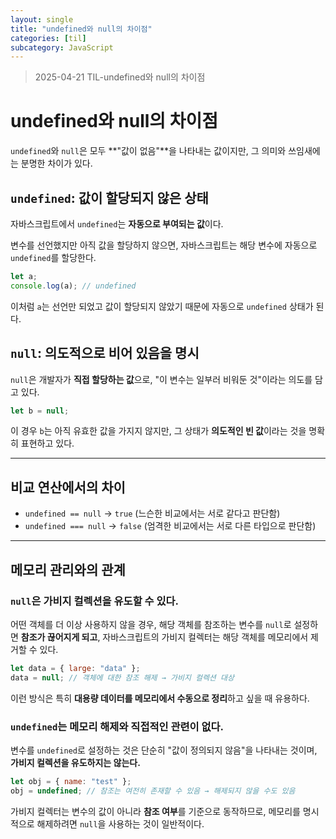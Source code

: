 ```yaml
---
layout: single
title: "undefined와 null의 차이점"
categories: [til]
subcategory: JavaScript
---
```


> 2025-04-21 TIL-undefined와 null의 차이점

# undefined와 null의 차이점

`undefined`와 `null`은 모두 **"값이 없음"**을 나타내는 값이지만, 그 의미와 쓰임새에는 분명한 차이가 있다.

## `undefined`: 값이 **할당되지 않은 상태**

자바스크립트에서 `undefined`는 **자동으로 부여되는 값**이다.

변수를 선언했지만 아직 값을 할당하지 않으면, 자바스크립트는 해당 변수에 자동으로 `undefined`를 할당한다.

```jsx
let a;
console.log(a); // undefined
```

이처럼 `a`는 선언만 되었고 값이 할당되지 않았기 때문에 자동으로 `undefined` 상태가 된다.

## `null`: **의도적으로 비어 있음을 명시**

`null`은 개발자가 **직접 할당하는 값**으로, "이 변수는 일부러 비워둔 것"이라는 의도를 담고 있다.

```jsx
let b = null;
```

이 경우 `b`는 아직 유효한 값을 가지지 않지만, 그 상태가 **의도적인 빈 값**이라는 것을 명확히 표현하고 있다.

---

## 비교 연산에서의 차이

- `undefined == null` → `true` (느슨한 비교에서는 서로 같다고 판단함)
- `undefined === null` → `false` (엄격한 비교에서는 서로 다른 타입으로 판단함)

---

## 메모리 관리와의 관계

### `null`은 가비지 컬렉션을 유도할 수 있다.

어떤 객체를 더 이상 사용하지 않을 경우, 해당 객체를 참조하는 변수를 `null`로 설정하면 **참조가 끊어지게 되고**, 자바스크립트의 가비지 컬렉터는 해당 객체를 메모리에서 제거할 수 있다.

```jsx
let data = { large: "data" };
data = null; // 객체에 대한 참조 해제 → 가비지 컬렉션 대상
```

이런 방식은 특히 **대용량 데이터를 메모리에서 수동으로 정리**하고 싶을 때 유용하다.

### `undefined`는 메모리 해제와 직접적인 관련이 없다.

변수를 `undefined`로 설정하는 것은 단순히 "값이 정의되지 않음"을 나타내는 것이며, **가비지 컬렉션을 유도하지는 않는다.**

```jsx
let obj = { name: "test" };
obj = undefined; // 참조는 여전히 존재할 수 있음 → 해제되지 않을 수도 있음
```

가비지 컬렉터는 변수의 값이 아니라 **참조 여부**를 기준으로 동작하므로, 메모리를 명시적으로 해제하려면 `null`을 사용하는 것이 일반적이다.
